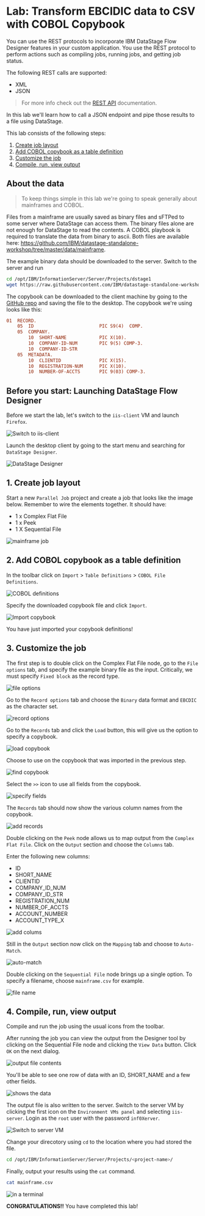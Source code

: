 # Lab: Transform EBCIDIC data to CSV with COBOL Copybook

You can use the REST protocols to incorporate IBM DataStage Flow Designer features in your custom application. You use the REST protocol to perform actions such as compiling jobs, running jobs, and getting job status.

The following REST calls are supported:

* XML
* JSON

> For more info check out the [REST API](https://www.ibm.com/support/knowledgecenter/SSZJPZ_11.7.0/com.ibm.swg.im.iis.ds.fd.doc/topics/rest_api.html) documentation.

In this lab we'll learn how to call a JSON endpoint and pipe those results to a file using DataStage.

This lab consists of the following steps:

1. [Create job layout](#1-create-job-layout)
1. [Add COBOL copybook as a table definition](#2-add-cobol-copybook-as-a-table-definition)
1. [Customize the job](#3-customize-the-job)
1. [Compile, run, view output](#4-compile-run-view-output)

## About the data

> To keep things simple in this lab we're going to speak generally about mainframes and COBOL.

Files from a mainframe are usually saved as binary files and sFTPed to some server where DataStage can access them. The binary files alone are not enough for DataStage to read the contents. A COBOL playbook is required to translate the data from binary to ascii. Both files are available here: <https://github.com/IBM/datastage-standalone-workshop/tree/master/data/mainframe>.

The example binary data should be downloaded to the server. Switch to the server and run

```bash
cd /opt/IBM/InformationServer/Server/Projects/dstage1
wget https://raw.githubusercontent.com/IBM/datastage-standalone-workshop/master/data/mainframe/example.bin
```

The copybook can be downloaded to the client machine by going to the [GitHub repo](https://github.com/IBM/datastage-standalone-workshop/blob/master/data/mainframe/copybook.cob) and saving the file to the desktop. The copybook we're using looks like this:

```ini
01  RECORD.
    05  ID                        PIC S9(4)  COMP.
    05  COMPANY.
        10  SHORT-NAME            PIC X(10).
        10  COMPANY-ID-NUM        PIC 9(5) COMP-3.
        10  COMPANY-ID-STR
    05  METADATA.
        10  CLIENTID              PIC X(15).
        10  REGISTRATION-NUM      PIC X(10).
        10  NUMBER-OF-ACCTS       PIC 9(03) COMP-3.
```

## Before you start: Launching DataStage Flow Designer

Before we start the lab, let's switch to the `iis-client` VM and launch `Firefox`.

![Switch to iis-client](images/switch-to-iis-client.png)

Launch the desktop client by going to the start menu and searching for `DataStage Designer`.

![DataStage Designer](images/designer-1.png)

## 1. Create job layout

Start a new `Parallel Job` project and create a job that looks like the image below. Remember to wire the elements together. It should have:

* 1 x Complex Flat File
* 1 x Peek
* 1 X Sequential File

![mainframe job](images/flow.png)

## 2. Add COBOL copybook as a table definition

In the toolbar click on `Import` > `Table Definitions` > `COBOL File Definitions`.

![COBOL definitions](images/copy-1.png)

Specify the downloaded copybook file and click `Import`.

![Import copybook](images/copy-2.png)

You have just imported your copybook definitions!

## 3. Customize the job

The first step is to double click on the Complex Flat File node, go to the `File options` tab, and specify the example binary file as the input. Critically, we must specify `Fixed block` as the record type.

![file options](images/cf-1.png)

Go to the `Record options` tab and choose the `Binary` data format and `EBCDIC` as the character set.

![record options ](images/cf-2.png)

Go to the `Records` tab and click the `Load` button, this will give us the option to specify a copybook.

![load copybook](images/cf-3.png)

Choose to use on the copybook that was imported in the previous step.

![find copybook](images/cf-4.png)

Select the `>>` icon to use all fields from the copybook.

![specify fields](images/cf-5.png)

The `Records` tab should now show the various column names from the copybook.

![add records](images/cf-6.png)

Double clicking on the `Peek` node allows us to map output from the `Complex Flat File`. Click on the `Output` section and choose the `Columns` tab.

Enter the following new columns:

* ID
* SHORT_NAME
* CLIENTID
* COMPANY_ID_NUM
* COMPANY_ID_STR
* REGISTRATION_NUM
* NUMBER_OF_ACCTS
* ACCOUNT_NUMBER
* ACCOUNT_TYPE_X

![add colums](images/peek-1.png)

Still in the `Output` section now click on the `Mapping` tab and choose to `Auto-Match`.

![auto-match](images/peek-2.png)

Double clicking on the `Sequential File` node brings up a single option. To specify a filename, choose `mainframe.csv` for example.

![file name](images/file-1.png)

## 4. Compile, run, view output

Compile and run the job using the usual icons from the toolbar.

After running the job you can view the output from the Designer tool by clicking on the Sequential File node and clicking the `View Data` button. Click `OK` on the next dialog.

![output file contents](images/out-1.png)

You'll be able to see one row of data with an ID, SHORT_NAME and a few other fields.

![shows the data](images/out-2.png)

The output file is also written to the server. Switch to the server VM by clicking the first icon on the `Environment VMs panel` and selecting `iis-server`. Login as the `root` user with the password `inf0Xerver`.

![Switch to server VM](images/switch-to-iis-server.png)

Change your direcotory using `cd` to the location where you had stored the file.

```bash
cd /opt/IBM/InformationServer/Server/Projects/<project-name>/
```

Finally, output your results using the `cat` command.

```bash
cat mainframe.csv
```

![in a terminal](images/out-3.png)

**CONGRATULATIONS!!** You have completed this lab!
